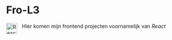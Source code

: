 # Fro-L3

Hier komen mijn frontend projecten voornamelijk van *React* <img align="left" alt="React" width="30px" style="padding-right:10px;" src="https://cdn.jsdelivr.net/gh/devicons/devicon/icons/react/react-original.svg" />
          
          

